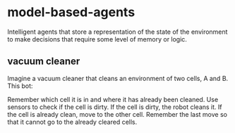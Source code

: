 # model-based-agents
Intelligent agents that store a representation of the state of the environment to make decisions that require some level of memory or logic.

## vacuum cleaner

Imagine a vacuum cleaner that cleans an environment of two cells, A and B. This bot:

Remember which cell it is in and where it has already been cleaned.
Use sensors to check if the cell is dirty.
If the cell is dirty, the robot cleans it.
If the cell is already clean, move to the other cell.
Remember the last move so that it cannot go to the already cleared cells.
